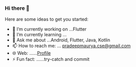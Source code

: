 ### Hi there 👋


Here are some ideas to get you started:

- 🔭 I’m currently working on ...Flutter
- 🌱 I’m currently learning ...
- 💬 Ask me about ...Android, Flutter, Java, Kotlin 
- 📫 How to reach me: ... pradeepmaurya.cse@gmail.com
- 🌐 Web: ......[Profile](https://hipradeep.github.io/)
- ⚡ Fun fact: ......try-catch and commit

<!-- - 👯 I’m looking to collaborate on ... -->
<!-- - 🤔 I’m looking for help with ... -->
